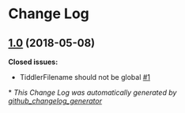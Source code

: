 # Change Log

## [1.0](https://github.com/fallwest/tiddly-node-saver/tree/1.0) (2018-05-08)
**Closed issues:**

- TiddlerFilename should not be global [\#1](https://github.com/fallwest/tiddly-node-saver/issues/1)



\* *This Change Log was automatically generated by [github_changelog_generator](https://github.com/skywinder/Github-Changelog-Generator)*
